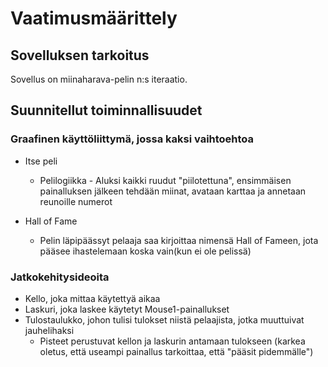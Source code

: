 # Vaatimusmäärittely

## Sovelluksen tarkoitus

Sovellus on miinaharava-pelin n:s iteraatio.

## Suunnitellut toiminnallisuudet

### Graafinen käyttöliittymä, jossa kaksi vaihtoehtoa
- Itse peli
   - Pelilogiikka
         - Aluksi kaikki ruudut "piilotettuna", ensimmäisen painalluksen jälkeen tehdään miinat, avataan karttaa ja annetaan     reunoille numerot
   
- Hall of Fame
  - Pelin läpipäässyt pelaaja saa kirjoittaa nimensä Hall of Fameen, jota pääsee ihastelemaan koska vain(kun ei ole pelissä)
 
### Jatkokehitysideoita
- Kello, joka mittaa käytettyä aikaa
- Laskuri, joka laskee käytetyt Mouse1-painallukset
- Tulostaulukko, johon tulisi tulokset niistä pelaajista, jotka muuttuivat jauhelihaksi
  - Pisteet perustuvat kellon ja laskurin antamaan tulokseen (karkea oletus, että useampi painallus tarkoittaa, että "pääsit pidemmälle")

